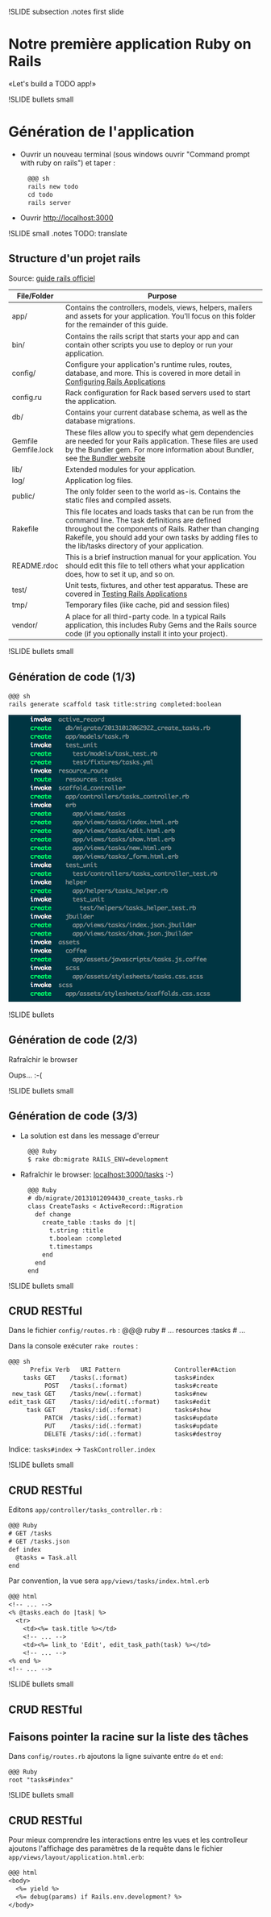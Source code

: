 !SLIDE subsection
.notes first slide

# Notre première application Ruby on Rails 
«Let's build a TODO app!»


!SLIDE bullets small 
# Génération de l'application

- Ouvrir un nouveau terminal (sous windows ouvrir "Command prompt with 
ruby on rails") et taper :

        @@@ sh
        rails new todo
        cd todo
        rails server

- Ouvrir [http://localhost:3000](http://localhost:3000)


!SLIDE small
.notes TODO: translate 
## Structure d'un projet rails

Source: [guide rails officiel](http://guides.rubyonrails.org/getting_started.html#creating-the-blog-application)

<table class="files">
  <thead><tr>
    <th>File/Folder</th>
    <th>Purpose</th>
  </tr></thead>
  <tbody>
    <tr>
      <td>app/</td>
      <td>
      Contains the controllers, models, views, helpers, mailers and
      assets for your application. You'll focus on this folder for the
      remainder of this guide.</td>
    </tr>
    <tr>
      <td>bin/</td>
      <td>Contains the rails script that starts your app and can contain other scripts you use to deploy or run your application.</td>
    </tr>
    <tr>
      <td>config/</td>
      <td>Configure your application's runtime rules, routes, database, and more.  This is covered in more detail in <a href="configuring.html">Configuring Rails Applications</a>
      </td>
    </tr>
    <tr>
      <td>config.ru</td>
      <td>Rack configuration for Rack based servers used to start the application.</td>
    </tr>
    <tr>
      <td>db/</td>
      <td>Contains your current database schema, as well as the database migrations.</td>
    </tr>
    <tr>
      <td>Gemfile<br>Gemfile.lock</td>
      <td>These files allow you to specify what gem dependencies are needed for your Rails application. These files are used by the Bundler gem. For more information about Bundler, see <a href="http://gembundler.com">the Bundler website</a>
      </td>
    </tr>
    <tr>
      <td>lib/</td>
      <td>Extended modules for your application.</td>
    </tr>
    <tr>
      <td>log/</td>
      <td>Application log files.</td>
    </tr>
    <tr>
      <td>public/</td>
      <td>The only folder seen to the world as-is. Contains the static files and compiled assets.</td>
    </tr>
    <tr>
      <td>Rakefile</td>
      <td>This file locates and loads tasks that can be run from the command line. The task definitions are defined throughout the components of Rails. Rather than changing Rakefile, you should add your own tasks by adding files to the lib/tasks directory of your application.</td>
    </tr>
    <tr>
      <td>README.rdoc</td>
      <td>This is a brief instruction manual for your application. You should edit this file to tell others what your application does, how to set it up, and so on.</td>
    </tr>
    <tr>
      <td>test/</td>
      <td>Unit tests, fixtures, and other test apparatus. These are covered in <a href="testing.html">Testing Rails Applications</a>
      </td>
    </tr>
    <tr>
      <td>tmp/</td>
      <td>Temporary files (like cache, pid and session files)</td>
    </tr>
    <tr>
      <td>vendor/</td>
      <td>A place for all third-party code. In a typical Rails application, this includes Ruby Gems and the Rails source code (if you optionally install it into your project).</td>
    </tr>
  </tbody>
</table>

!SLIDE bullets small
## Génération de code (1/3)

    @@@ sh
    rails generate scaffold task title:string completed:boolean

![scaffold](scaffold.png)

!SLIDE bullets
## Génération de code (2/3)
Rafraîchir le browser 

Oups... :-(

!SLIDE bullets small
## Génération de code (3/3)

- La solution est dans les message d'erreur

        @@@ Ruby
        $ rake db:migrate RAILS_ENV=development

- Rafraîchir le browser: [localhost:3000/tasks](localhost:3000/tasks)
  :-)

        @@@ Ruby
        # db/migrate/20131012094430_create_tasks.rb
        class CreateTasks < ActiveRecord::Migration
          def change
            create_table :tasks do |t|
              t.string :title
              t.boolean :completed
              t.timestamps
            end
          end
        end


!SLIDE bullets small
## CRUD RESTful

Dans le fichier `config/routes.rb` :
    @@@ ruby
    # ...
    resources :tasks
    # ...

Dans la console exécuter `rake routes` :

    @@@ sh
          Prefix Verb   URI Pattern               Controller#Action
        tasks GET    /tasks(.:format)             tasks#index
              POST   /tasks(.:format)             tasks#create
     new_task GET    /tasks/new(.:format)         tasks#new
    edit_task GET    /tasks/:id/edit(.:format)    tasks#edit
         task GET    /tasks/:id(.:format)         tasks#show
              PATCH  /tasks/:id(.:format)         tasks#update
              PUT    /tasks/:id(.:format)         tasks#update
              DELETE /tasks/:id(.:format)         tasks#destroy

Indice: `tasks#index` → `TaskController.index`


!SLIDE bullets small
## CRUD RESTful

Editons `app/controller/tasks_controller.rb` :

    @@@ Ruby 
    # GET /tasks
    # GET /tasks.json
    def index
      @tasks = Task.all
    end

Par convention, la vue sera `app/views/tasks/index.html.erb`

    @@@ html
    <!-- ... -->
    <% @tasks.each do |task| %>
      <tr>
        <td><%= task.title %></td>
        <!-- ... -->
        <td><%= link_to 'Edit', edit_task_path(task) %></td>
        <!-- ... -->
    <% end %>
    <!-- ... -->

!SLIDE bullets small
## CRUD RESTful

## Faisons pointer la racine sur la liste des tâches

Dans `config/routes.rb` ajoutons la ligne suivante entre `do` et
`end`:

    @@@ Ruby
    root "tasks#index"

!SLIDE bullets small
## CRUD RESTful

Pour mieux comprendre les interactions entre les vues et les
controlleur ajoutons l'affichage des paramètres de la requête 
dans le fichier `app/views/layout/application.html.erb`:

    @@@ html
    <body>
      <%= yield %>
      <%= debug(params) if Rails.env.development? %>
    </body>


